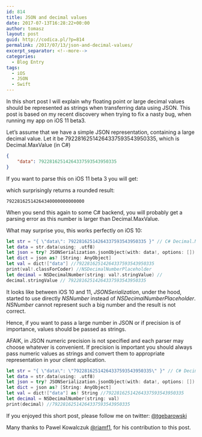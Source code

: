 ```yaml
---
id: 814
title: JSON and decimal values
date: 2017-07-13T16:28:22+00:00
author: tomasz
layout: post
guid: http://codica.pl/?p=814
permalink: /2017/07/13/json-and-decimal-values/
excerpt_separator: <!--more-->
categories:
  - Blog Entry
tags:
  - iOS
  - JSON
  - Swift
---
```

In this short post I will explain why floating point or large decimal values should be represented as strings when transferring data using JSON. This post is based on my recent discovery when trying to fix a nasty bug, when running my app on iOS 11 beta3.

<!--more-->

Let&#8217;s assume that we have a simple JSON representation, containing a large decimal value. Let it be 79228162514264337593543950335, which is Decimal.MaxValue (in C#)

```json
{
	"data": 79228162514264337593543950335
}
```

If you want to parse this on iOS 11 beta 3 you will get:



which surprisingly returns a rounded result:

`79228162514264340000000000000`

When you send this again to some C# backend, you will probably get a parsing error as this number is larger than Decimal.MaxValue. 

What may surprise you, this works perfectly on iOS 10:

```swift
let str = "{ \"data\": 79228162514264337593543950335 }" // C# Decimal.MaxValue
let data = str.data(using: .utf8)
let json = try? JSONSerialization.jsonObject(with: data!, options: [])
let dict = json as? [String: AnyObject]
let val = dict!["data"] //79228162514264337593543950335
print(val!.classForCoder) //NSDecimalNumberPlaceholder
let decimal = NSDecimalNumber(string: val?.stringValue) //
decimal.stringValue // 79228162514264337593543950335
```

It looks like between iOS 10 and 11, _JSONSerialization_, under the hood, started to use directly _NSNumber_ instead of _NSDecimalNumberPlaceholder_. _NSNumber_ cannot represent such a big number and the result is not correct.

Hence, if you want to pass a large number in JSON or if precision is of importance, values should be passed as strings.

AFAIK, in JSON numeric precision is not specified and each parser may choose whatever is convenient. If precision is important you should always pass numeric values as strings and convert them to appropriate representation in your client application.

```swift
let str = "{ \"data\": \"79228162514264337593543950335\" }" // C# Decimal.MaxValue
let data = str.data(using: .utf8)
let json = try? JSONSerialization.jsonObject(with: data!, options: [])
let dict = json as? [String: AnyObject]
let val = dict!["data"] as! String //79228162514264337593543950335
let decimal = NSDecimalNumber(string: val)
print(decimal) //79228162514264337593543950335
```

If you enjoyed this short post, please follow me on twitter: [@tgebarowski](https://twitter.com/tgebarowski)

Many thanks to Pawel Kowalczuk [@riamf1](https://twitter.com/riamf1), for his contribution to this post.
